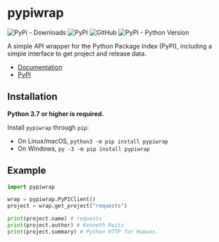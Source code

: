 # pypiwrap

![PyPi - Downloads](https://img.shields.io/pypi/dw/pypiwrap?style=flat-square)
![PyPI](https://img.shields.io/pypi/v/pypiwrap?style=flat-square)
![GitHub](https://img.shields.io/github/license/aescarias/pypiwrap?style=flat-square)
![PyPI - Python Version](https://img.shields.io/pypi/pyversions/pypiwrap?style=flat-square)

A simple API wrapper for the Python Package Index (PyPI), including a simple interface to get project and release data.

- [Documentation](https://aescarias.github.io/pypiwrap)
- [PyPI](https://pypi.org/project/pypiwrap)

## Installation

**Python 3.7 or higher is required.**

Install `pypiwrap` through `pip`:

- On Linux/macOS, `python3 -m pip install pypiwrap`
- On Windows, `py -3 -m pip install pypiwrap`

## Example

```py
import pypiwrap

wrap = pypiwrap.PyPIClient()
project = wrap.get_project("requests")

print(project.name) # requests
print(project.author) # Kenneth Reitz
print(project.summary) # Python HTTP for Humans.
```
